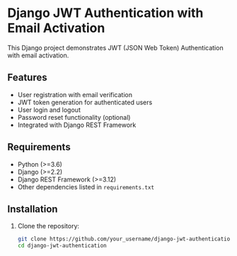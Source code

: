 # Django JWT Authentication with Email Activation

This Django project demonstrates JWT (JSON Web Token) Authentication with email activation.

## Features

- User registration with email verification
- JWT token generation for authenticated users
- User login and logout
- Password reset functionality (optional)
- Integrated with Django REST Framework

## Requirements

- Python (>=3.6)
- Django (>=2.2)
- Django REST Framework (>=3.12)
- Other dependencies listed in `requirements.txt`

## Installation

1. Clone the repository:

   ```bash
   git clone https://github.com/your_username/django-jwt-authentication.git
   cd django-jwt-authentication
